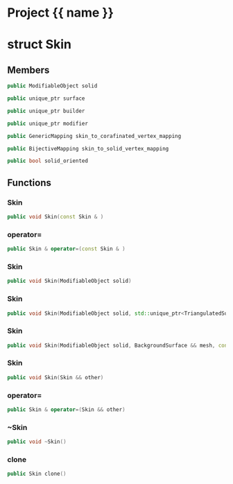 <script setup>
import {useRoute} from 'vitepress'
const {path} = useRoute()
const tokens = path.split('/')
const words = tokens[2].split('-');
for (let i = 0; i < words.length; i++) {
    words[i] = words[i].charAt(0).toUpperCase() + words[i].slice(1);
    words[i] = words[i].replace('geode', 'Geode')
}
const name = words.join('-');
</script>
# Project {{ name }}

# struct Skin


## Members

```cpp
public ModifiableObject solid

```

```cpp
public unique_ptr surface

```

```cpp
public unique_ptr builder

```

```cpp
public unique_ptr modifier

```

```cpp
public GenericMapping skin_to_corafinated_vertex_mapping

```

```cpp
public BijectiveMapping skin_to_solid_vertex_mapping

```

```cpp
public bool solid_oriented

```



## Functions

### Skin

```cpp
public void Skin(const Skin & )
```


### operator=

```cpp
public Skin & operator=(const Skin & )
```


### Skin

```cpp
public void Skin(ModifiableObject solid)
```


### Skin

```cpp
public void Skin(ModifiableObject solid, std::unique_ptr<TriangulatedSurface2D> && mesh, const GenericMapping<index_t> & corafinated_vertex_mapping, bool solid_oriented)
```


### Skin

```cpp
public void Skin(ModifiableObject solid, BackgroundSurface && mesh, const GenericMapping<index_t> & corafinated_vertex_mapping, bool solid_oriented)
```


### Skin

```cpp
public void Skin(Skin && other)
```


### operator=

```cpp
public Skin & operator=(Skin && other)
```


### ~Skin

```cpp
public void ~Skin()
```


### clone

```cpp
public Skin clone()
```




